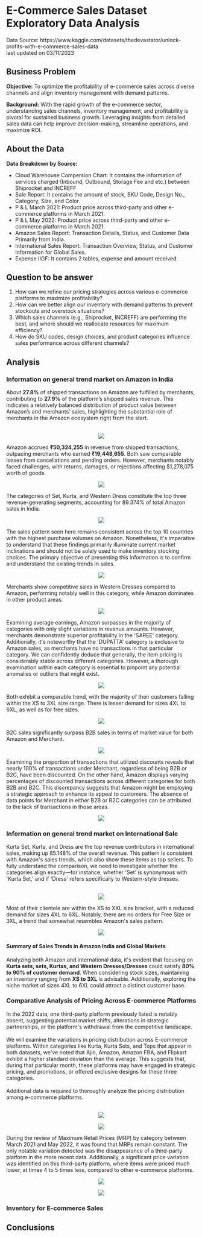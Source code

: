 <h1>E-Commerce Sales Dataset Exploratory Data Analysis</h1> 
Data Source: https://www.kaggle.com/datasets/thedevastator/unlock-profits-with-e-commerce-sales-data
<br>last updated on 03/11/2023
<h2>Business Problem</h2>
<b>Objective:</b> To optimize the profitability of e-commerce sales across diverse channels and align inventory management with demand patterns.

<b>Background:</b> With the rapid growth of the e-commerce sector, understanding sales channels, inventory management, and profitability is pivotal for sustained business growth. Leveraging insights from detailed sales data can help improve decision-making, streamline operations, and maximize ROI.

<h2>About the Data</h2>
<b>Data Breakdown by Source:</b>
<ul>
<li>Cloud Warehouse Compersion Chart: It contains the information of services charged (Inbound, Outbound, Storage Fee and etc.) between Shiprocket and INCREFF </li>
<li>Sale Report: It contains the amount of stock, SKU Code, Design No., Category, Size, and Color.</li>
<li>P & L March 2021: Product price across third-party and other e-commerce platforms in March 2021.</li>
<li>P & L May 2022: Product price across third-party and other e-commerce platforms in March 2021.</li>
<li>Amazon Sales Report: Transaction Details, Status, and Customer Data Primarily from India.</li>
<li>International Sales Report: Transaction Overview, Status, and Customer Information for Global Sales.</li>
<li>Expense IIGF: It contains 2 tables, expense and amount received.</li>
</ul>

<h2>Question to be answer</h2>
<ol>
<li>How can we refine our pricing strategies across various e-commerce platforms to maximize profitability?</li>
<li>How can we better align our inventory with demand patterns to prevent stockouts and overstock situations?</li>
<li>Which sales channels (e.g., Shiprocket, INCREFF) are performing the best, and where should we reallocate resources for maximum efficiency?</li>
<li>How do SKU codes, design choices, and product categories influence sales performance across different channels?</li>
</ol>

<h2>Analysis</h2>
<h3>Information on general trend market on Amazon in India</h3>
About <b>27.8%</b> of shipped transactions on Amazon are fulfilled by merchants, contributing to <b>27.9%</b> of the platform’s shipped sales revenue. This indicates a relatively balanced distribution of product value between Amazon’s and merchants' sales, highlighting the substantial role of merchants in the Amazon ecosystem right from the start.
<br></br>
<p align="center">
  <img src="https://github.com/laysiong/Data-Analysis-Projects/assets/65546211/e1f4a0f9-90b0-4e99-acf1-f2a11760be99">
</p>

Amazon accrued <b>₹50,324,255</b> in revenue from shipped transactions, outpacing merchants who earned <b>₹19,448,655</b>. Both saw comparable losses from cancellations and pending orders. However, merchants notably faced challenges, with returns, damages, or rejections affecting $1,278,075 worth of goods.

<p align="center">
  <img src="https://github.com/laysiong/Data-Analysis-Projects/assets/65546211/577be8e8-43a6-4a68-9dd1-0d64e33fafde">
</p>


The categories of Set, Kurta, and Western Dress constitute the top three revenue-generating segments, accounting for 89.374% of total Amazon sales in India. 
<p align="center">
  <img src="https://github.com/laysiong/Data-Analysis-Projects/assets/65546211/f0baf9e2-cd44-49c5-b7dc-fc2b5da442b4">
</p>

The sales pattern seen here remains consistent across the top 10 countries with the highest purchase volumes on Amazon. Nonetheless, it's imperative to understand that these findings primarily illuminate current market inclinations and should not be solely used to make inventory stocking choices. The primary objective of presenting this information is to confirm and understand the existing trends in sales.

<p align="center">
  <img src="https://github.com/laysiong/Data-Analysis-Projects/assets/65546211/eba055d8-7648-489e-ac1e-d3d1ce971b37">
</p>

Merchants show competitive sales in Western Dresses compared to Amazon, performing notably well in this category, while Amazon dominates in other product areas.
<p align="center">
  <img src="https://github.com/laysiong/Data-Analysis-Projects/assets/65546211/3e5f7779-877c-413a-8f95-b3ae6f7973cb">
</p>


Examining average earnings, Amazon surpasses in the majority of categories with only slight variations in revenue amounts. However, merchants demonstrate superior profitability in the 'SAREE' category. Additionally, it's noteworthy that the 'DUPATTA' category is exclusive to Amazon sales, as merchants have no transactions in that particular category. We can confidently deduce that generally, the item pricing is considerably stable across different categories. However, a thorough examination within each category is essential to pinpoint any potential anomalies or outliers that might exist.
<p align="center">
  <img src="https://github.com/laysiong/Data-Analysis-Projects/assets/65546211/9f6ed031-03c0-4eb1-bbd9-8b4af3634119">
</p>


Both exhibit a comparable trend, with the majority of their customers falling within the XS to 3XL size range. There is lesser demand for sizes 4XL to 6XL, as well as for free sizes.
<p align="center">
  <img src="https://github.com/laysiong/Data-Analysis-Projects/assets/65546211/1c627fad-cda4-4a17-893c-90064183cefc">
</p>

B2C sales significantly surpass B2B sales in terms of market value for both Amazon and Merchant.
<p align="center">
  <img src="https://github.com/laysiong/Data-Analysis-Projects/assets/65546211/5fded3e1-cac3-4799-9a7f-bc06881b8ac2">
</p>

Examining the proportion of transactions that utilized discounts reveals that nearly 100% of transactions under Merchant, regardless of being B2B or B2C, have been discounted. On the other hand, Amazon displays varying percentages of discounted transactions across different categories for both B2B and B2C. This discrepancy suggests that Amazon might be employing a strategic approach to enhance its appeal to customers. The absence of data points for Merchant in either B2B or B2C categories can be attributed to the lack of transactions in those areas.
<p align="center">
  <img src="https://github.com/laysiong/Data-Analysis-Projects/assets/65546211/40d47b72-340a-4e04-9027-4113afe6a81f">
</p>

<h3>Information on general trend market on International Sale</h3>
Kurta Set, Kurta, and Dress are the top revenue contributors in international sales, making up 85.148% of the overall revenue. This pattern is consistent with Amazon's sales trends, which also show these items as top sellers. To fully understand the comparison, we need to investigate whether the categories align exactly—for instance, whether 'Set' is synonymous with 'Kurta Set,' and if 'Dress' refers specifically to Western-style dresses.
<br></br>
<p align="center">
  <img src="https://github.com/laysiong/Data-Analysis-Projects/assets/65546211/03e9151b-a342-4457-be16-ec5b4a9ce3b4">
</p>

Most of their clientele are within the XS to XXL size bracket, with a reduced demand for sizes 4XL to 6XL. Notably, there are no orders for Free Size or 3XL, a trend that somewhat resembles Amazon's sales pattern.

<p align="center">
  <img src="https://github.com/laysiong/Data-Analysis-Projects/assets/65546211/f369a2c7-451c-404b-b7b5-5e8c6cbe4b4b">
</p>

<h4>Summary of Sales Trends in Amazon India and Global Markets</h4>
<p>Analyzing both Amazon and international data, it's evident that focusing on <b>Kurta sets, sets, Kurtas, and Western Dresses/Dresses</b> could satisfy <b>80% to 90% of customer demand</b>. When considering stock sizes, maintaining an inventory ranging from <b>XS to 3XL</b> is advisable. Additionally, exploring the niche market of sizes 4XL to 6XL could attract a distinct customer base.</p>

<h3>Comparative Analysis of Pricing Across E-commerce Platforms</h3>
In the 2022 data, one third-party platform previously listed is notably absent, suggesting potential market shifts, alterations in strategic partnerships, or the platform's withdrawal from the competitive landscape.
<br></br>
We will examine the variations in pricing distribution across E-commerce platforms. Within categories like Kurta, Kurta Sets, and Tops that appear in both datasets, we've noted that Ajio, Amazon, Amazon FBA, and Flipkart exhibit a higher standard deviation than the average. This suggests that, during that particular month, these platforms may have engaged in strategic pricing, and promotions, or offered exclusive designs for these three categories. 
<br></br>
Additional data is required to thoroughly analyze the pricing distribution among e-commerce platforms.
<br></br>
<p align="center">
  <img src="https://github.com/laysiong/Data-Analysis-Projects/assets/65546211/535d3b02-d9b7-4e59-995d-9f565d1a7782">
</p>

<p align="center">
  <img src="https://github.com/laysiong/Data-Analysis-Projects/assets/65546211/3a8561ff-fa43-419d-afe9-f8c39133146c">
</p>

During the review of Maximum Retail Prices (MRP) by category between March 2021 and May 2022, it was found that MRPs remain constant. The only notable variation detected was the disappearance of a third-party platform in the more recent data. Additionally, a significant price variation was identified on this third-party platform, where items were priced much lower, at times 4 to 5 times less, compared to other e-commerce platforms.

<p align="center">
  <img src="https://github.com/laysiong/Data-Analysis-Projects/assets/65546211/cadec952-254c-444b-9b0f-cb3bf66cef2b">
</p>

<p align="center">
  <img src="https://github.com/laysiong/Data-Analysis-Projects/assets/65546211/c3dacdac-2eab-4f6c-8574-4c0460672491">
</p>

<h3>Inventory for E-commerce Sales</h3>



<!---!
<table cellspacing="0" cellpadding="0" border:none>
<tr>
  <th>Amazon</th>
  <th>Merchant</th>
</tr>

<tr>
  <td>1</td>
  <td>2</td>
</tr>
  
</table> --->

<h2>Conclusions</h2>



